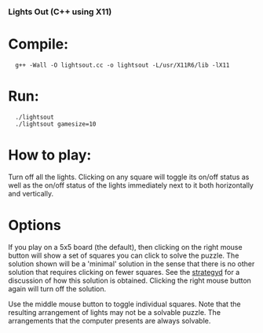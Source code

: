 ### Lights Out (C++ using X11)

# Compile:
```
  g++ -Wall -O lightsout.cc -o lightsout -L/usr/X11R6/lib -lX11
```

# Run:
```
  ./lightsout
  ./lightsout gamesize=10
```

# How to play:
  Turn off all the lights.  Clicking on any square will toggle its on/off
  status as well as the on/off status of the lights immediately next to
  it both horizontally and vertically.

# Options
  If you play on a 5x5 board (the default), then clicking on the right mouse
  button will show a set of squares you can click to solve the puzzle.  The
  solution shown will be a 'minimal' solution in the sense that there is no other
  solution that requires clicking on fewer squares.  See the
  [strategyd](strategy.md) for a discussion of how this solution is obtained.
  Clicking the right mouse button again will turn off the solution.

  Use the middle mouse button to toggle individual squares.  Note that
  the resulting arrangement of lights may not be a solvable puzzle.
  The arrangements that the computer presents are always solvable.
